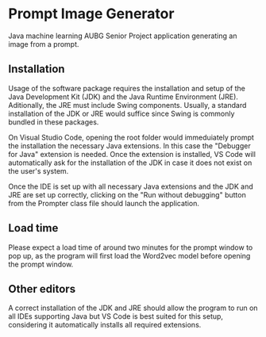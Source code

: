 # Prompt Image Generator
Java machine learning AUBG Senior Project application 
generating an image from a prompt.

## Installation 

Usage of the software package requires the installation and setup of 
the Java Development Kit (JDK) and the Java Runtime Environment (JRE). 
Aditionally, the JRE must include Swing components. Usually, a standard 
installation of the JDK or JRE would suffice since Swing is commonly 
bundled in these packages. 

On Visual Studio Code,  opening the root folder would immeduiately 
prompt the installation the necessary Java extensions. In this case the 
"Debugger for Java" extension is needed. Once the extension is installed, 
VS Code will automatically ask for the installation of the JDK in case it does 
not exist on the user's system. 

Once the IDE is set up with all necessary Java extensions and the 
JDK and JRE are set up correctly, clicking on the "Run without debugging" 
button from the Prompter class file should launch the application. 

## Load time
Please expect a load time of around two 
minutes for the prompt window to pop up, as the program 
will first load the Word2vec model before opening the 
prompt window.

## Other editors 
A correct installation of the JDK and JRE should allow the program to run
on all IDEs supporting Java but VS Code is best suited for this setup, 
considering it automatically installs all required extensions. 